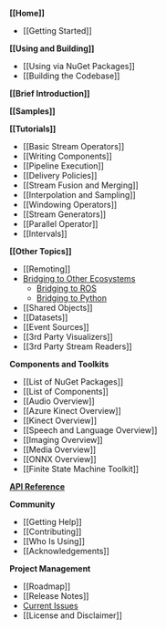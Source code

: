 **[[Home]]**
* [[Getting Started]]

**[[Using and Building]]**
* [[Using via NuGet Packages]]
* [[Building the Codebase]]

**[[Brief Introduction]]**

**[[Samples]]**

**[[Tutorials]]**
* [[Basic Stream Operators]]
* [[Writing Components]]
* [[Pipeline Execution]]
* [[Delivery Policies]]
* [[Stream Fusion and Merging]]
* [[Interpolation and Sampling]]
* [[Windowing Operators]]
* [[Stream Generators]]
* [[Parallel Operator]]
* [[Intervals]]

**[[Other Topics]]**
* [[Remoting]]
* [Bridging to Other Ecosystems](Interop)
    * [Bridging to ROS](ROS-Integration)
    * [Bridging to Python](PythonInteropWalkthrough)
* [[Shared Objects]]
* [[Datasets]]
* [[Event Sources]]
* [[3rd Party Visualizers]]
* [[3rd Party Stream Readers]]

**Components and Toolkits**
* [[List of NuGet Packages]]
* [[List of Components]]
* [[Audio Overview]]
* [[Azure Kinect Overview]]
* [[Kinect Overview]]
* [[Speech and Language Overview]]
* [[Imaging Overview]]
* [[Media Overview]]
* [[ONNX Overview]]
* [[Finite State Machine Toolkit]]

[**API Reference**](https://microsoft.github.io/psi/api/classes.html)

**Community**
* [[Getting Help]]
* [[Contributing]]
* [[Who Is Using]]
* [[Acknowledgements]]

**Project Management**
* [[Roadmap]]
* [[Release Notes]]
* [Current Issues](https://github.com/Microsoft/psi/issues)
* [[License and Disclaimer]]
